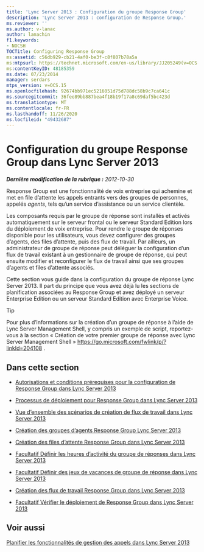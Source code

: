 ```yaml
---
title: 'Lync Server 2013 : Configuration du groupe Response Group'
description: 'Lync Server 2013 : configuration de Response Group.'
ms.reviewer: ''
ms.author: v-lanac
author: lanachin
f1.keywords:
- NOCSH
TOCTitle: Configuring Response Group
ms:assetid: c56db929-cb21-4af0-be3f-c8f807b78a5a
ms:mtpsurl: https://technet.microsoft.com/en-us/library/JJ205249(v=OCS.15)
ms:contentKeyID: 48185359
ms.date: 07/23/2014
manager: serdars
mtps_version: v=OCS.15
ms.openlocfilehash: 92674bb971ec5216051d75d788dc58b9c7ca641c
ms.sourcegitcommit: 36fee89bb887bea4f18b19f17a8c69daf5bc423d
ms.translationtype: MT
ms.contentlocale: fr-FR
ms.lasthandoff: 11/26/2020
ms.locfileid: "49432687"
---
```

# <a name="configuring-response-group-in-lync-server-2013"></a>Configuration du groupe Response Group dans Lync Server 2013

<div data-xmlns="http://www.w3.org/1999/xhtml">

<div class="topic" data-xmlns="http://www.w3.org/1999/xhtml" data-msxsl="urn:schemas-microsoft-com:xslt" data-cs="https://msdn.microsoft.com/">

<div data-asp="https://msdn2.microsoft.com/asp">



</div>

<div id="mainSection">

<div id="mainBody">

<span> </span>

_**Dernière modification de la rubrique :** 2012-10-30_

Response Group est une fonctionnalité de voix entreprise qui achemine et met en file d’attente les appels entrants vers des groupes de personnes, appelés *agents*, tels qu’un service d’assistance ou un service clientèle.

Les composants requis par le groupe de réponse sont installés et activés automatiquement sur le serveur frontal ou le serveur Standard Edition lors du déploiement de voix entreprise. Pour rendre le groupe de réponses disponible pour les utilisateurs, vous devez configurer des groupes d’agents, des files d’attente, puis des flux de travail. Par ailleurs, un administrateur de groupe de réponse peut déléguer la configuration d’un flux de travail existant à un gestionnaire de groupe de réponse, qui peut ensuite modifier et reconfigurer le flux de travail ainsi que ses groupes d’agents et files d’attente associés.

Cette section vous guide dans la configuration du groupe de réponse Lync Server 2013. Il part du principe que vous avez déjà lu les sections de planification associées au Response Group et avez déployé un serveur Enterprise Edition ou un serveur Standard Edition avec Enterprise Voice.

<div>


> [!TIP]  
> Pour plus d’informations sur la création d’un groupe de réponse à l’aide de Lync Server Management Shell, y compris un exemple de script, reportez-vous à la section « Création de votre premier groupe de réponse avec Lync Server Management Shell » <A href="https://go.microsoft.com/fwlink/p/?linkid=204108">https://go.microsoft.com/fwlink/p/?linkId=204108</A> .



</div>

<div>

## <a name="in-this-section"></a>Dans cette section

  - [Autorisations et conditions prérequises pour la configuration de Response Group dans Lync Server 2013](lync-server-2013-response-group-configuration-permissions-and-prerequisites.md)

  - [Processus de déploiement pour Response Group dans Lync Server 2013](lync-server-2013-deployment-process-for-response-group.md)

  - [Vue d’ensemble des scénarios de création de flux de travail dans Lync Server 2013](lync-server-2013-overview-of-workflow-creation-scenarios.md)

  - [Création des groupes d’agents Response Group Lync Server 2013](lync-server-2013-create-response-group-agent-groups.md)

  - [Création des files d’attente Response Group dans Lync Server 2013](lync-server-2013-create-response-group-queues.md)

  - [Facultatif Définir les heures d’activité du groupe de réponses dans Lync Server 2013](lync-server-2013-optional-define-response-group-business-hours.md)

  - [Facultatif Définir des jeux de vacances de groupe de réponse dans Lync Server 2013](lync-server-2013-optional-define-response-group-holiday-sets.md)

  - [Création des flux de travail Response Group dans Lync Server 2013](lync-server-2013-create-response-group-workflows.md)

  - [Facultatif Vérifier le déploiement de Response Group dans Lync Server 2013](lync-server-2013-optional-verify-response-group-deployment.md)

</div>

<div>

## <a name="see-also"></a>Voir aussi


[Planifier les fonctionnalités de gestion des appels dans Lync Server 2013](lync-server-2013-planning-for-call-management-features.md)  
  

</div>

</div>

<span> </span>

</div>

</div>

</div>

